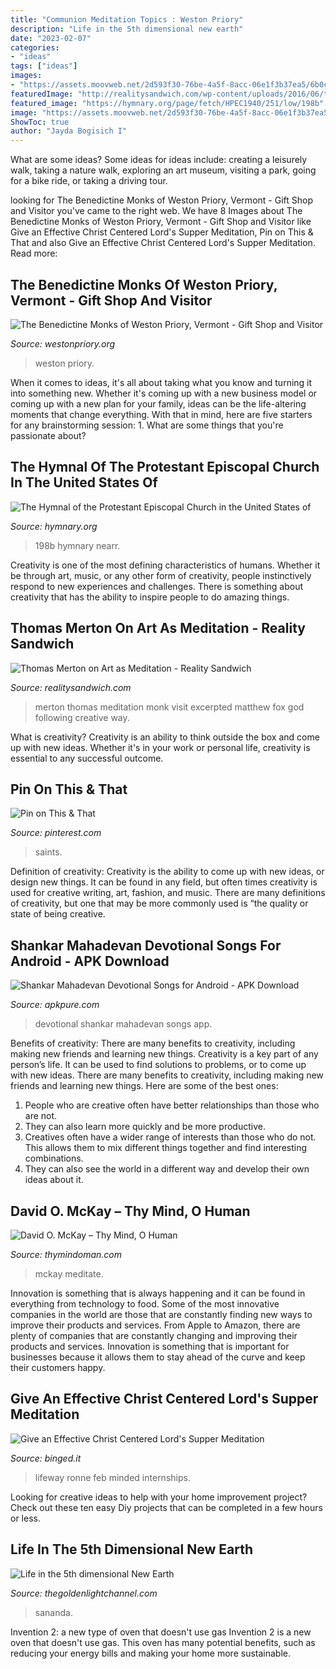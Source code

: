```yaml
---
title: "Communion Meditation Topics : Weston Priory"
description: "Life in the 5th dimensional new earth"
date: "2023-02-07"
categories:
- "ideas"
tags: ["ideas"]
images:
- "https://assets.moovweb.net/2d593f30-76be-4a5f-8acc-06e1f3b37ea5/6b0ccb96-5883-4d67-87ad-0ceb97140beb/v46/images/lifeway-logo.png"
featuredImage: "http://realitysandwich.com/wp-content/uploads/2016/06/thomasmerton1.jpg"
featured_image: "https://hymnary.org/page/fetch/HPEC1940/251/low/198b"
image: "https://assets.moovweb.net/2d593f30-76be-4a5f-8acc-06e1f3b37ea5/6b0ccb96-5883-4d67-87ad-0ceb97140beb/v46/images/lifeway-logo.png"
ShowToc: true
author: "Jayda Bogisich I"
---
```



What are some ideas?
Some ideas for ideas include: creating a leisurely walk, taking a nature walk, exploring an art museum, visiting a park, going for a bike ride, or taking a driving tour.

	

		
looking for The Benedictine Monks of Weston Priory, Vermont - Gift Shop and Visitor you've came to the right web. We have 8 Images about The Benedictine Monks of Weston Priory, Vermont - Gift Shop and Visitor like Give an Effective Christ Centered Lord&#039;s Supper Meditation, Pin on This &amp; That and also Give an Effective Christ Centered Lord&#039;s Supper Meditation. Read more:
		
    
## The Benedictine Monks Of Weston Priory, Vermont - Gift Shop And Visitor

<img loading=lazy src="https://www.westonpriory.org/images/giftshop6.jpg" onerror="this.onerror=null;this.src='https://tse4.mm.bing.net/th?id=OIP.2EWzHp8cmS1WGszuc7mLRAHaFj&amp;pid=15.1';" alt="The Benedictine Monks of Weston Priory, Vermont - Gift Shop and Visitor">

_Source: westonpriory.org_

>weston priory. 

	

When it comes to ideas, it's all about taking what you know and turning it into something new. Whether it's coming up with a new business model or coming up with a new plan for your family, ideas can be the life-altering moments that change everything. With that in mind, here are five starters for any brainstorming session: 1. What are some things that you're passionate about?

    
## The Hymnal Of The Protestant Episcopal Church In The United States Of

<img loading=lazy src="https://hymnary.org/page/fetch/HPEC1940/251/low/198b" onerror="this.onerror=null;this.src='https://tse4.mm.bing.net/th?id=OIP.kbrw3LykUAtVsXwlU194dQHaLH&amp;pid=15.1';" alt="The Hymnal of the Protestant Episcopal Church in the United States of">

_Source: hymnary.org_

>198b hymnary nearr. 

	

Creativity is one of the most defining characteristics of humans. Whether it be through art, music, or any other form of creativity, people instinctively respond to new experiences and challenges. There is something about creativity that has the ability to inspire people to do amazing things.

    
## Thomas Merton On Art As Meditation - Reality Sandwich

<img loading=lazy src="http://realitysandwich.com/wp-content/uploads/2016/06/thomasmerton1.jpg" onerror="this.onerror=null;this.src='https://tse2.mm.bing.net/th?id=OIP.6dxT5p7_hTuhf2xiqMqhBAHaGh&amp;pid=15.1';" alt="Thomas Merton on Art as Meditation - Reality Sandwich">

_Source: realitysandwich.com_

>merton thomas meditation monk visit excerpted matthew fox god following creative way. 

	

What is creativity?
Creativity is an ability to think outside the box and come up with new ideas. Whether it's in your work or personal life, creativity is essential to any successful outcome.

    
## Pin On This &amp; That

<img loading=lazy src="https://i.pinimg.com/originals/84/e8/8a/84e88a0304c50227f27335a560e465ff.jpg" onerror="this.onerror=null;this.src='https://tse2.mm.bing.net/th?id=OIP.dS0DNcPCDOS7CZ44Fdu0EgHaFj&amp;pid=15.1';" alt="Pin on This &amp; That">

_Source: pinterest.com_

>saints. 

	

Definition of creativity:
Creativity is the ability to come up with new ideas, or design new things. It can be found in any field, but often times creativity is used for creative writing, art, fashion, and music. There are many definitions of creativity, but one that may be more commonly used is “the quality or state of being creative.

    
## Shankar Mahadevan Devotional Songs For Android - APK Download

<img loading=lazy src="https://image.winudf.com/v2/image/Y29tLm1vYmlmeS50aW1lc211c2ljLnNoYW5rYXJfbWFoYWRldmFuX2Rldm90aW9uYWxfc29uZ3Nfc2NyZWVuXzRfMTUyMjUxMDA4N18wNDM/screen-4.jpg?fakeurl=1&amp;type=.jpg" onerror="this.onerror=null;this.src='https://tse3.mm.bing.net/th?id=OIP.A3MGvZc5izd40ddrrNREmAHaMu&amp;pid=15.1';" alt="Shankar Mahadevan Devotional Songs for Android - APK Download">

_Source: apkpure.com_

>devotional shankar mahadevan songs app. 

	

Benefits of creativity: There are many benefits to creativity, including making new friends and learning new things.
Creativity is a key part of any person’s life. It can be used to find solutions to problems, or to come up with new ideas. There are many benefits to creativity, including making new friends and learning new things. Here are some of the best ones: 
1. People who are creative often have better relationships than those who are not.
2. They can also learn more quickly and be more productive.
3. Creatives often have a wider range of interests than those who do not. This allows them to mix different things together and find interesting combinations.
4. They can also see the world in a different way and develop their own ideas about it.

    
## David O. McKay – Thy Mind, O Human

<img loading=lazy src="https://www.thymindoman.com/wp-content/uploads/2017/11/david-o-mckay-testimony1-1024x576.jpg" onerror="this.onerror=null;this.src='https://tse2.mm.bing.net/th?id=OIP.KrDk4Kp4icIRn8fMWEXRIQHaEK&amp;pid=15.1';" alt="David O. McKay – Thy Mind, O Human">

_Source: thymindoman.com_

>mckay meditate. 

	

Innovation is something that is always happening and it can be found in everything from technology to food. Some of the most innovative companies in the world are those that are constantly finding new ways to improve their products and services. From Apple to Amazon, there are plenty of companies that are constantly changing and improving their products and services. Innovation is something that is important for businesses because it allows them to stay ahead of the curve and keep their customers happy.

    
## Give An Effective Christ Centered Lord&#039;s Supper Meditation

<img loading=lazy src="https://assets.moovweb.net/2d593f30-76be-4a5f-8acc-06e1f3b37ea5/6b0ccb96-5883-4d67-87ad-0ceb97140beb/v46/images/lifeway-logo.png" onerror="this.onerror=null;this.src='https://tse2.mm.bing.net/th?id=OIP.MWULT4ApNEljvVDK1zHRSAAAAA&amp;pid=15.1';" alt="Give an Effective Christ Centered Lord&#039;s Supper Meditation">

_Source: binged.it_

>lifeway ronne feb minded internships. 

	

Looking for creative ideas to help with your home improvement project? Check out these ten easy Diy projects that can be completed in a few hours or less.

    
## Life In The 5th Dimensional New Earth

<img loading=lazy src="https://i1.wp.com/thegoldenlightchannel.com/wp-content/uploads/2013/03/new-earth-light.jpg?fit=1024%2C1024" onerror="this.onerror=null;this.src='https://tse2.mm.bing.net/th?id=OIP.GuFxMkcnRI1SUFl0bzCD4QHaHa&amp;pid=15.1';" alt="Life in the 5th dimensional New Earth">

_Source: thegoldenlightchannel.com_

>sananda. 

	

Invention 2: a new type of oven that doesn't use gas
Invention 2 is a new oven that doesn't use gas. This oven has many potential benefits, such as reducing your energy bills and making your home more sustainable.


